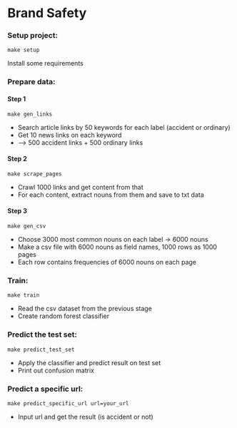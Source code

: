 # Brand Safety

### Setup project:

```
make setup
```

Install some requirements

### Prepare data:
#### Step 1

```
make gen_links
```

+ Search article links by 50 keywords for each label (accident or ordinary)
+ Get 10 news links on each keyword
+ --> 500 accident links + 500 ordinary links

#### Step 2

```
make scrape_pages
```

+ Crawl 1000 links and get content from that
+ For each content, extract nouns from them and save to txt data

#### Step 3

```
make gen_csv
```

+ Choose 3000 most common nouns on each label -> 6000 nouns
+ Make a csv file with 6000 nouns as field names, 1000 rows as 1000 pages
+ Each row contains frequencies of 6000 nouns on each page

### Train:

```
make train
```

+ Read the csv dataset from the previous stage
+ Create random forest classifier

### Predict the test set:

```
make predict_test_set
```

+ Apply the classifier and predict result on test set
+ Print out confusion matrix

### Predict a specific url:

```
make predict_specific_url url=your_url
```

+ Input url and get the result (is accident or not)